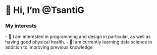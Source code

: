 <h1>👋 Hi, I’m @TsantiG</h1>
<h3>My interests</h3>
- 👀 I am interested in programming and design in particular, as well as having good physical health.
- 🌱I am currently learning data science in addition to improving previous knowledge.

